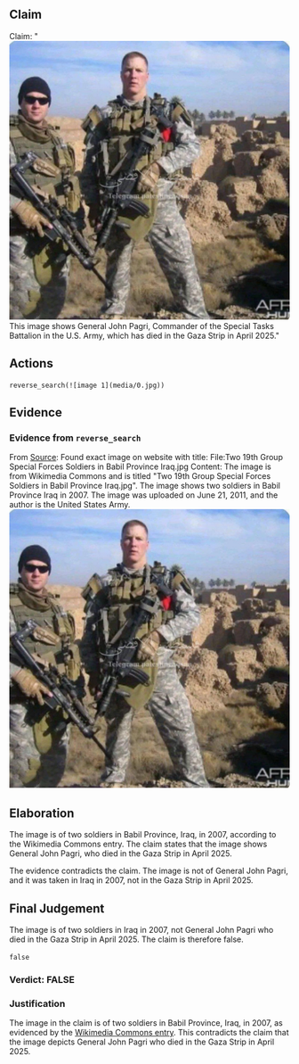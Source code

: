 ## Claim
Claim: "![image 1](media/0.jpg) This image shows General John Pagri, Commander of the Special Tasks Battalion in the U.S. Army, which has died in the Gaza Strip in April 2025."

## Actions
```
reverse_search(![image 1](media/0.jpg))
```

## Evidence
### Evidence from `reverse_search`
From [Source](https://en.wikipedia.org/wiki/File:Two_19th_Group_Special_Forces_Soldiers_in_Babil_Province_Iraq.jpg): Found exact image on website with title: File:Two 19th Group Special Forces Soldiers in Babil Province Iraq.jpg
Content: The image is from Wikimedia Commons and is titled "Two 19th Group Special Forces Soldiers in Babil Province Iraq.jpg". The image shows two soldiers in Babil Province Iraq in 2007. The image was uploaded on June 21, 2011, and the author is the United States Army. ![image 1](media/0.jpg)


## Elaboration
The image is of two soldiers in Babil Province, Iraq, in 2007, according to the Wikimedia Commons entry. The claim states that the image shows General John Pagri, who died in the Gaza Strip in April 2025.

The evidence contradicts the claim. The image is not of General John Pagri, and it was taken in Iraq in 2007, not in the Gaza Strip in April 2025.


## Final Judgement
The image is of two soldiers in Iraq in 2007, not General John Pagri who died in the Gaza Strip in April 2025. The claim is therefore false.

`false`

### Verdict: FALSE

### Justification
The image in the claim is of two soldiers in Babil Province, Iraq, in 2007, as evidenced by the [Wikimedia Commons entry](https://en.wikipedia.org/wiki/File:Two_19th_Group_Special_Forces_Soldiers_in_Babil_Province_Iraq.jpg). This contradicts the claim that the image depicts General John Pagri who died in the Gaza Strip in April 2025.
